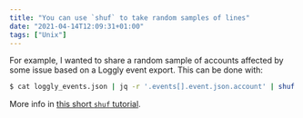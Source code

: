 ```yaml
---
title: "You can use `shuf` to take random samples of lines"
date: "2021-04-14T12:09:31+01:00"
tags: ["Unix"]
---
```


For example, I wanted to share a random sample of accounts affected by some
issue based on a Loggly event export. This can be done with:

```sh
$ cat loggly_events.json | jq -r '.events[].event.json.account' | shuf -n20
```

More info in [this short `shuf` tutorial](https://shapeshed.com/unix-shuf/).



